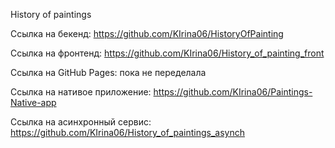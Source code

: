 History of paintings

Ссылка на бекенд: https://github.com/KIrina06/HistoryOfPainting

Ссылка на фронтенд: https://github.com/KIrina06/History_of_painting_front

Ссылка на GitHub Pages: пока не переделала

Ссылка на нативое приложение: https://github.com/KIrina06/Paintings-Native-app

Ссылка на асинхронный сервис: https://github.com/KIrina06/History_of_paintings_asynch
